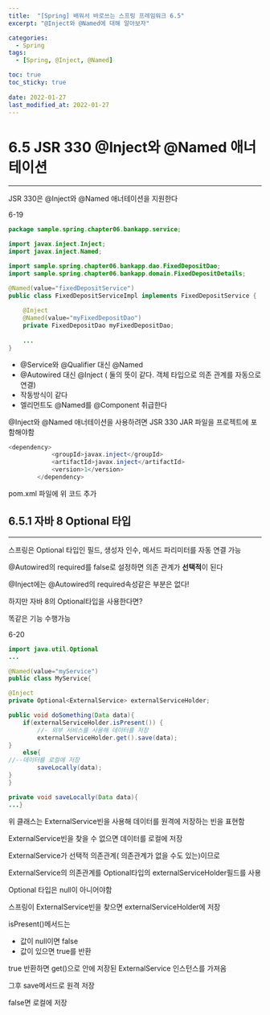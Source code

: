 ```yaml
---
title:  "[Spring] 배워서 바로쓰는 스프링 프레임워크 6.5"
excerpt: "@Inject와 @Named에 대해 알아보자"

categories:
  - Spring
tags:
  - [Spring, @Inject, @Named]

toc: true
toc_sticky: true
 
date: 2022-01-27
last_modified_at: 2022-01-27
---
```

# 6.5 JSR 330 @Inject와 @Named 애너테이션

---

JSR 330은 @Inject와 @Named 애너테이션을 지원한다

6-19

```java
package sample.spring.chapter06.bankapp.service;

import javax.inject.Inject;
import javax.inject.Named;

import sample.spring.chapter06.bankapp.dao.FixedDepositDao;
import sample.spring.chapter06.bankapp.domain.FixedDepositDetails;

@Named(value="fixedDepositService")
public class FixedDepositServiceImpl implements FixedDepositService {
	
	@Inject
	@Named(value="myFixedDepositDao")
	private FixedDepositDao myFixedDepositDao;
	
	...
}
```

- @Service와 @Qualifier 대신 @Named
- @Autowired 대신 @Inject ( 둘의 뜻이 같다. 객체 타입으로 의존 관계를 자동으로 연결)
- 작동방식이 같다
- <component-scan>엘리먼트도 @Named를 @Component 취급한다

@Inject와 @Named 애너테이션을 사용하려면 JSR 330 JAR 파일을 프로젝트에 포함해야함

```java
<dependency>
			<groupId>javax.inject</groupId>
			<artifactId>javax.inject</artifactId>
			<version>1</version>
		</dependency>
```

pom.xml 파일에 위 코드 추가

## 6.5.1 자바 8 Optional 타입

---

스프링은 Optional 타입인 필드, 생성자 인수, 메서드 파리미터를 자동 연결 가능

@Autowired의 required를 false로 설정하면 의존 관계가 **선택적**이 된다

@Inject에는 @Autowired의 required속성같은 부분은 없다!

하지만 자바 8의 Optional타입을 사용한다면?

똑같은 기능 수행가능

6-20

```java
import java.util.Optional
...

@Named(value="myService")
public class MyService{

@Inject
private Optional<ExternalService> externalServiceHolder;

public void doSomething(Data data){
	if(externalServiceHolder.isPresent()) {
		//- 외부 서비스를 사용해 데이터를 저장
		externalServiceHolder.get().save(data);
}
	else{
//--데이터를 로컬에 저장
		saveLocally(data);
}
}

private void saveLocally(Data data){
...}
```

위 클래스는 ExternalService빈을 사용해 데이터를 원격에 저장하는 빈을 표현함

ExternalService빈을 찾을 수 없으면 데이터를 로컬에 저장

ExternalService가 선택적 의존관계( 의존관계가 없을 수도 있는)이므로

ExternalService의 의존관계를 Optional<ExternalService>타입의 externalServiceHolder필드를 사용

Optional 타입은 null이 아니어야함

스프링이 ExternalService빈을 찾으면 externalServiceHolder에 저장

isPresent()메서드는 

- 값이 null이면 false
- 값이 있으면 true를 반환

true 반환하면 get()으로 안에 저장된 ExternalService 인스턴스를 가져옴

그후 save메서드로 원격 저장

false면 로컬에 저장
